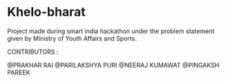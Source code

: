 # Khelo-bharat
Project made during smart india hackathon under the problem statement given by Ministry of Youth Affairs and Sports.

CONTRIBUTORS : 

@PRAKHAR RAI
@PARILAKSHYA PURI
@NEERAJ KUMAWAT
@PINGAKSH PAREEK
